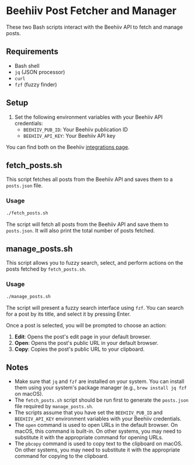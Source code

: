 # Beehiiv Post Fetcher and Manager

These two Bash scripts interact with the Beehiiv API to fetch and manage posts.

## Requirements

- Bash shell
- `jq` (JSON processor)
- `curl`
- `fzf` (fuzzy finder)

## Setup

1. Set the following environment variables with your Beehiiv API credentials:
   - `BEEHIIV_PUB_ID`: Your Beehiiv publication ID
   - `BEEHIIV_API_KEY`: Your Beehiiv API key

You can find both on the Beehiiv [integrations page](https://app.beehiiv.com/settings/integrations/api).

## fetch_posts.sh

This script fetches all posts from the Beehiiv API and saves them to a `posts.json` file.

### Usage

```bash
./fetch_posts.sh
```

The script will fetch all posts from the Beehiiv API and save them to `posts.json`. It will also print the total number of posts fetched.

## manage_posts.sh

This script allows you to fuzzy search, select, and perform actions on the posts fetched by `fetch_posts.sh`.

### Usage

```bash
./manage_posts.sh
```

The script will present a fuzzy search interface using `fzf`. You can search for a post by its title, and select it by pressing Enter.

Once a post is selected, you will be prompted to choose an action:

1. **Edit**: Opens the post's edit page in your default browser.
2. **Open**: Opens the post's public URL in your default browser.
3. **Copy**: Copies the post's public URL to your clipboard.

## Notes

- Make sure that `jq` and `fzf` are installed on your system. You can install them using your system's package manager (e.g., `brew install jq fzf` on macOS).
- The `fetch_posts.sh` script should be run first to generate the `posts.json` file required by `manage_posts.sh`.
- The scripts assume that you have set the `BEEHIIV_PUB_ID` and `BEEHIIV_API_KEY` environment variables with your Beehiiv credentials.
- The `open` command is used to open URLs in the default browser. On macOS, this command is built-in. On other systems, you may need to substitute it with the appropriate command for opening URLs.
- The `pbcopy` command is used to copy text to the clipboard on macOS. On other systems, you may need to substitute it with the appropriate command for copying to the clipboard.
